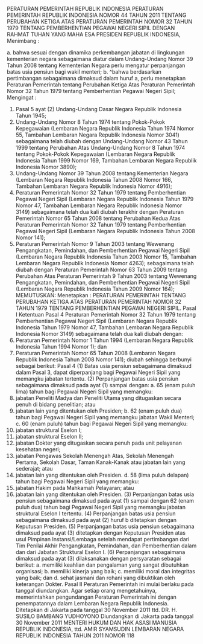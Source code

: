  PERATURAN PEMERINTAH REPUBLIK INDONESIA PERATURAN PEMERINTAH REPUBLIK INDONESIA NOMOR 44 TAHUN 2011 TENTANG PERUBAHAN KETIGA ATAS PERATURAN PEMERINTAH NOMOR 32 TAHUN 1979 TENTANG PEMBERHENTIAN PEGAWAI NEGERI SIPIL
DENGAN RAHMAT TUHAN YANG MAHA ESA PRESIDEN REPUBLIK INDONESIA,
Menimbang :

a. bahwa sesuai dengan dinamika perkembangan jabatan di lingkungan kementerian negara sebagaimana diatur dalam Undang-Undang Nomor 39 Tahun 2008 tentang Kementerian Negara perlu mengatur perpanjangan batas usia pensiun bagi wakil menteri;
b. ^bahwa berdasarkan pertimbangan sebagaimana dimaksud dalam huruf a, perlu menetapkan Peraturan Pemerintah tentang Perubahan Ketiga Atas Peraturan Pemerintah Nomor 32 Tahun 1979 tentang Pemberhentian Pegawai Negeri Sipil;
Mengingat :

1. Pasal 5 ayat (2) Undang-Undang Dasar Negara Republik Indonesia Tahun 1945;
2. Undang-Undang Nomor 8 Tahun 1974 tentang Pokok-Pokok Kepegawaian (Lembaran Negara Republik Indonesia Tahun 1974 Nomor 55, Tambahan Lembaran Negara Republik Indonesia Nomor 3041) sebagaimana telah diubah dengan Undang-Undang Nomor 43 Tahun 1999 tentang Perubahan Atas Undang-Undang Nomor 8 Tahun 1974 tentang Pokok-Pokok Kepegawaian (Lembaran Negara Republik Indonesia Tahun 1999 Nomor 169, Tambahan Lembaran Negara Republik Indonesia Nomor 3890);
3. Undang-Undang Nomor 39 Tahun 2008 tentang Kementerian Negara (Lembaran Negara Republik Indonesia Tahun 2008 Nomor 166, Tambahan Lembaran Negara Republik Indonesia Nomor 4916);
4. Peraturan Pemerintah Nomor 32 Tahun 1979 tentang Pemberhentian Pegawai Negeri Sipil (Lembaran Negara Republik Indonesia Tahun 1979 Nomor 47, Tambahan Lembaran Negara Republik Indonesia Nomor 3149) sebagaimana telah dua kali diubah terakhir dengan Peraturan Pemerintah Nomor 65 Tahun 2008 tentang Perubahan Kedua Atas Peraturan Pemerintah Nomor 32 Tahun 1979 tentang Pemberhentian Pegawai Negeri Sipil (Lembaran Negara Republik Indonesia Tahun 2008 Nomor 141);
5. Peraturan Pemerintah Nomor 9 Tahun 2003 tentang Wewenang Pengangkatan, Pemindahan, dan Pemberhentian Pegawai Negeri Sipil (Lembaran Negara Republik Indonesia Tahun 2003 Nomor 15, Tambahan Lembaran Negara Republik Indonesia Nomor 4263); sebagaimana telah diubah dengan Peraturan Pemerintah Nomor 63 Tahun 2009 tentang Perubahan Atas Peraturan Pemerintah 9 Tahun 2003 tentang Wewenang Pengangkatan, Pemindahan, dan Pemberhentian Pegawai Negeri Sipil (Lembaran Negara Republik Indonesia Tahun 2009 Nomor 164);
MEMUTUSKAN:
 Menetapkan : PERATURAN PEMERINTAH TENTANG PERUBAHAN KETIGA ATAS PERATURAN PEMERINTAH NOMOR 32 TAHUN 1979 TENTANG PEMBERHENTIAN PEGAWAI NEGERI SIPIL.
Pasal I
Ketentuan Pasal 4 Peraturan Pemerintah Nomor 32 Tahun 1979 tentang Pemberhentian Pegawai Negeri Sipil (Lembaran Negara Republik Indonesia Tahun 1979 Nomor 47, Tambahan Lembaran Negara Republik Indonesia Nomor 3149) sebagaimana telah dua kali diubah dengan:
1. Peraturan Pemerintah Nomor 1 Tahun 1994 (Lembaran Negara Republik Indonesia Tahun 1994 Nomor 1); dan
2. Peraturan Pemerintah Nomor 65 Tahun 2008 (Lembaran Negara Republik Indonesia Tahun 2008 Nomor 141); diubah sehingga berbunyi sebagai berikut:
Pasal 4
(1) Batas usia pensiun sebagaimana dimaksud dalam Pasal 3, dapat diperpanjang bagi Pegawai Negeri Sipil yang memangku jabatan tertentu.
(2) Perpanjangan batas usia pensiun sebagaimana dimaksud pada ayat (1) sampai dengan:
a. 65 (enam puluh lima) tahun bagi Pegawai Negeri Sipil yang memangku:
1. jabatan Peneliti Madya dan Peneliti Utama yang ditugaskan secara penuh di bidang penelitian; atau
2. jabatan lain yang ditentukan oleh Presiden;
b. 62 (enam puluh dua) tahun bagi Pegawai Negeri Sipil yang memangku jabatan Wakil Menteri;
c. 60 (enam puluh) tahun bagi Pegawai Negeri Sipil yang memangku:
1. jabatan struktural Eselon I;
2. jabatan struktural Eselon II;
3. jabatan Dokter yang ditugaskan secara penuh pada unit pelayanan kesehatan negeri;
4. jabatan Pengawas Sekolah Menengah Atas, Sekolah Menengah Pertama, Sekolah Dasar, Taman Kanak-Kanak atau jabatan lain yang sederajat; atau
5. jabatan lain yang ditentukan oleh Presiden.
d. 58 (lima puluh delapan) tahun bagi Pegawai Negeri Sipil yang memangku:
1. jabatan Hakim pada Mahkamah Pelayaran; atau
2. jabatan lain yang ditentukan oleh Presiden.
(3) Perpanjangan batas usia pensiun sebagaimana dimaksud pada ayat (1) sampai dengan 62 (enam puluh dua) tahun bagi Pegawai Negeri Sipil yang memangku jabatan struktural Eselon I tertentu.
(4) Perpanjangan batas usia pensiun sebagaimana dimaksud pada ayat (2) huruf b ditetapkan dengan Keputusan Presiden.
(5) Perpanjangan batas usia pensiun sebagaimana dimaksud pada ayat (3) ditetapkan dengan Keputusan Presiden atas usul Pimpinan Instansi/Lembaga setelah mendapat pertimbangan dari Tim Penilai Akhir Pengangkatan, Pemindahan, dan Pemberhentian dalam dan dari Jabatan Struktural Eselon I.
(6) Perpanjangan sebagaimana dimaksud pada ayat (3) dilaksanakan dengan persyaratan sebagai berikut:
a. memiliki keahlian dan pengalaman yang sangat dibutuhkan organisasi;
b. memiliki kinerja yang baik;
c. memiliki moral dan integritas yang baik; dan
d. sehat jasmani dan rohani yang dibuktikan oleh keterangan Dokter.
Pasal II
Peraturan Pemerintah ini mulai berlaku pada tanggal diundangkan.
Agar setiap orang mengetahuinya, memerintahkan pengundangan Peraturan Pemerintah ini dengan penempatannya dalam Lembaran Negara Republik Indonesia. Ditetapkan di Jakarta pada tanggal 30 November 2011 ttd. DR. H. SUSILO BAMBANG YUDHOYONO Diundangkan di Jakarta pada tanggal 30 November 2011 MENTERI HUKUM DAN HAK ASASI MANUSIA REPUBLIK INDONESIA, ttd. AMIR SYAMSUDIN LEMBARAN NEGARA REPUBLIK INDONESIA TAHUN 2011 NOMOR 118